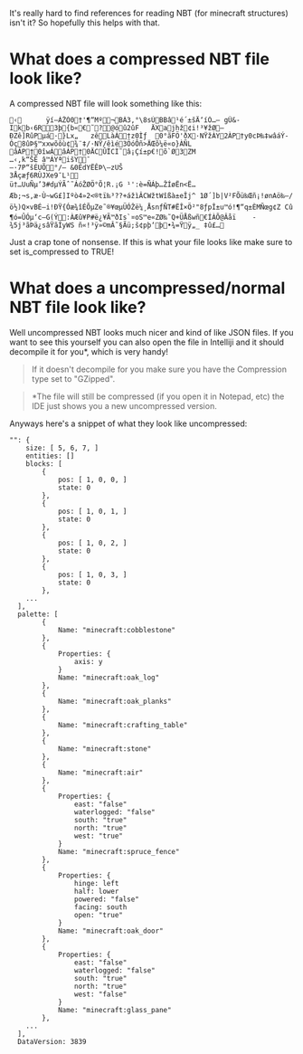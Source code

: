 It's really hard to find references for reading NBT (for minecraft structures) isn't it?
So hopefully this helps with that.

# What does a compressed NBT file look like?
A compressed NBT file will look something like this:

```
‹      ÿí—ÁŽÓ0†'¶“Mº¬BÀ3,°\8sÙBBâ¹é´±šÄ‘íÒ…— gÛ&­Ikb‹6R3þ{b«€˜?@óû2ûF	ÄXajhž¢i!³¥žØ—	ÐZê]RûPµá·}Lx„	zêLàÁ†z0Ìƒ	0°ãFÖ'ðX·NŸžÀY2ÀP†y0cÞ‰‡wâáÝ­Óç8ûÞ§™xxwõôù¢¾¨‡/·NŸ/êìé3ÖóÔñ>ÄŒõ¼ë«o}ÀÑL âÁP†0îwÁâÁP†0ÄCÛÏCÌ˜â¡Çí±p€!õ`Ø3ZM
…‹‚k“ŠÊ â™ÁYªišY¯
–·7P“šÉUÕ°/–	&0ÉdYËÊÞ\–zUŠ
3Åçæƒ6RÙJXe9¯L¹
ü†…UuÑµ’3#dµÝÃˆ˜ÁóŽØÖ°Õ¦R.¡G ¹':è=ÑÁþ…ŽÍøËn<Ë…Æb;¬s,æ·Ù~wG£]Iºò4»2<®tï‰³??+ážìÂCWžtWîßà±eÎj^ 1Ø´]b­|V²FÕü‰Œñ¡!ønAö‰—/ö½)Q×vBÉ—i!ÐŸ{Óæ¾îÉÕµZe˜®¥œµÜÓŽë¼¸ÅsnƒÑT#ËÎ×Ö²"8ƒpÎ±u™ó!¶“q±ÈMÑœg¢Z Cû	¶ó=ÛÓµ‘c—G(Ý:ÀÆû¥P#ë¿¥Ã™ðIs`¤oS™e«ZØ‰˜Q+ÜÅßwñ€ÍÀÕ@Âåï	­¾5j³ãÞä¿sâ­ŸãÍyWS ñ«!³ÿ»©mÂ˜§Ãü;š¢pþ‘þ•¾=Ÿÿ„_ ‡û£…
```

Just a crap tone of nonsense. If this is what your file looks like make sure to set is_compressed to TRUE!

# What does a uncompressed/normal NBT file look like?
Well uncompressed NBT looks much nicer and kind of like JSON files. 
If you want to see this yourself you can also open the file in Intelliji and it should decompile it for you*, which is very handy!
> If it doesn't decompile for you make sure you have the Compression type set to "GZipped".

> *The file will still be compressed (if you open it in Notepad, etc) the IDE just shows you a new uncompressed version.

Anyways here's a snippet of what they look like uncompressed:
```
"": {
	size: [ 5, 6, 7, ]
	entities: []
	blocks: [
		{
			pos: [ 1, 0, 0, ]
			state: 0
		},
		{
			pos: [ 1, 0, 1, ]
			state: 0
		},
		{
			pos: [ 1, 0, 2, ]
			state: 0
		},
		{
			pos: [ 1, 0, 3, ]
			state: 0
		},
    ...
  ],
  palette: [
		{
			Name: "minecraft:cobblestone"
		},
		{
			Properties: {
				axis: y
			}
			Name: "minecraft:oak_log"
		},
		{
			Name: "minecraft:oak_planks"
		},
		{
			Name: "minecraft:crafting_table"
		},
		{
			Name: "minecraft:stone"
		},
		{
			Name: "minecraft:air"
		},
		{
			Properties: {
				east: "false"
				waterlogged: "false"
				south: "true"
				north: "true"
				west: "true"
			}
			Name: "minecraft:spruce_fence"
		},
		{
			Properties: {
				hinge: left
				half: lower
				powered: "false"
				facing: south
				open: "true"
			}
			Name: "minecraft:oak_door"
		},
		{
			Properties: {
				east: "false"
				waterlogged: "false"
				south: "true"
				north: "true"
				west: "false"
			}
			Name: "minecraft:glass_pane"
		},
    ...
  ],
  DataVersion: 3839
```
